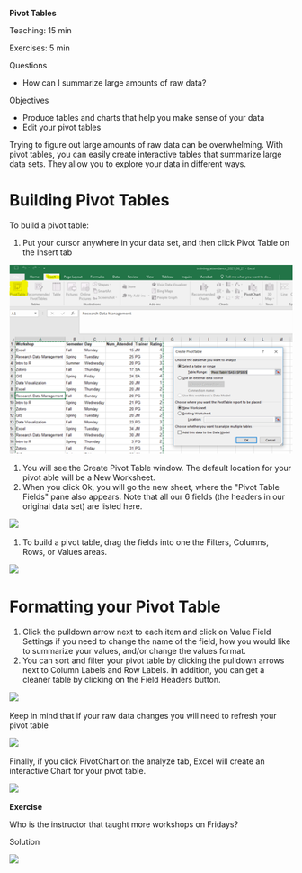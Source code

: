 **Pivot Tables**

Teaching: 15 min

Exercises: 5 min

Questions

- How can I summarize large amounts of raw data?

Objectives

- Produce tables and charts that help you make sense of your data
- Edit your pivot tables

Trying to figure out large amounts of raw data can be overwhelming. With pivot tables, you can easily create interactive tables that summarize large data sets. They allow you to explore your data in different ways.

# Building Pivot Tables

To build a pivot table:

1. Put your cursor anywhere in your data set, and then click Pivot Table on the Insert tab

![spreadsheet setup](../fig/PivotTableIMG1.png)

1. You will see the Create Pivot Table window. The default location for your pivot able will be a New Worksheet.
2. When you click Ok, you will go the new sheet, where the &quot;Pivot Table Fields&quot; pane also appears. Note that all our 6 fields (the headers in our original data set) are listed here.

![](RackMultipart20210621-4-13w22sh_html_10f1e0b4bb65afbe.png)

1. To build a pivot table, drag the fields into one the Filters, Columns, Rows, or Values areas.

![](RackMultipart20210621-4-13w22sh_html_b610307fc82948b2.png)

# Formatting your Pivot Table

1. Click the pulldown arrow next to each item and click on Value Field Settings if you need to change the name of the field, how you would like to summarize your values, and/or change the values format.
2. You can sort and filter your pivot table by clicking the pulldown arrows next to Column Labels and Row Labels. In addition, you can get a cleaner table by clicking on the Field Headers button.

![](RackMultipart20210621-4-13w22sh_html_d59ac2e180a52daf.png)

Keep in mind that if your raw data changes you will need to refresh your pivot table

![](RackMultipart20210621-4-13w22sh_html_8caa5ebb50b18396.png)

Finally, if you click PivotChart on the analyze tab, Excel will create an interactive Chart for your pivot table.

![](RackMultipart20210621-4-13w22sh_html_fbed8c194ad50e25.png)

**Exercise**

Who is the instructor that taught more workshops on Fridays?

Solution

![](RackMultipart20210621-4-13w22sh_html_ca19f752ebede4fd.png)
